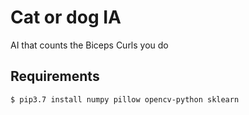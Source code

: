 # Cat or dog IA
AI that counts the Biceps Curls you do

## Requirements
```commandline
$ pip3.7 install numpy pillow opencv-python sklearn
```